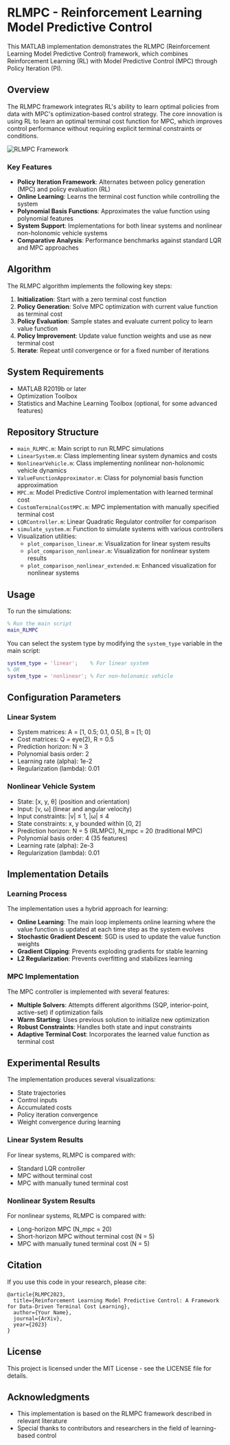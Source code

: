 # RLMPC - Reinforcement Learning Model Predictive Control

This MATLAB implementation demonstrates the RLMPC (Reinforcement Learning Model Predictive Control) framework, which combines Reinforcement Learning (RL) with Model Predictive Control (MPC) through Policy Iteration (PI).

## Overview

The RLMPC framework integrates RL's ability to learn optimal policies from data with MPC's optimization-based control strategy. The core innovation is using RL to learn an optimal terminal cost function for MPC, which improves control performance without requiring explicit terminal constraints or conditions.

![RLMPC Framework](https://github.com/username/RLMPC/raw/main/images/rlmpc_framework.png)

### Key Features

- **Policy Iteration Framework**: Alternates between policy generation (MPC) and policy evaluation (RL)
- **Online Learning**: Learns the terminal cost function while controlling the system
- **Polynomial Basis Functions**: Approximates the value function using polynomial features
- **System Support**: Implementations for both linear systems and nonlinear non-holonomic vehicle systems
- **Comparative Analysis**: Performance benchmarks against standard LQR and MPC approaches

## Algorithm

The RLMPC algorithm implements the following key steps:

1. **Initialization**: Start with a zero terminal cost function
2. **Policy Generation**: Solve MPC optimization with current value function as terminal cost
3. **Policy Evaluation**: Sample states and evaluate current policy to learn value function 
4. **Policy Improvement**: Update value function weights and use as new terminal cost
5. **Iterate**: Repeat until convergence or for a fixed number of iterations

## System Requirements

- MATLAB R2019b or later
- Optimization Toolbox
- Statistics and Machine Learning Toolbox (optional, for some advanced features)

## Repository Structure

- `main_RLMPC.m`: Main script to run RLMPC simulations
- `LinearSystem.m`: Class implementing linear system dynamics and costs
- `NonlinearVehicle.m`: Class implementing nonlinear non-holonomic vehicle dynamics
- `ValueFunctionApproximator.m`: Class for polynomial basis function approximation
- `MPC.m`: Model Predictive Control implementation with learned terminal cost
- `CustomTerminalCostMPC.m`: MPC implementation with manually specified terminal cost
- `LQRController.m`: Linear Quadratic Regulator controller for comparison
- `simulate_system.m`: Function to simulate systems with various controllers
- Visualization utilities:
  - `plot_comparison_linear.m`: Visualization for linear system results
  - `plot_comparison_nonlinear.m`: Visualization for nonlinear system results
  - `plot_comparison_nonlinear_extended.m`: Enhanced visualization for nonlinear systems

## Usage

To run the simulations:

```matlab
% Run the main script
main_RLMPC
```

You can select the system type by modifying the `system_type` variable in the main script:

```matlab
system_type = 'linear';    % For linear system
% OR
system_type = 'nonlinear'; % For non-holonomic vehicle
```

## Configuration Parameters

### Linear System
- System matrices: A = [1, 0.5; 0.1, 0.5], B = [1; 0]
- Cost matrices: Q = eye(2), R = 0.5
- Prediction horizon: N = 3
- Polynomial basis order: 2
- Learning rate (alpha): 1e-2
- Regularization (lambda): 0.01

### Nonlinear Vehicle System
- State: [x, y, θ] (position and orientation)
- Input: [v, ω] (linear and angular velocity)
- Input constraints: |v| ≤ 1, |ω| ≤ 4
- State constraints: x, y bounded within [0, 2]
- Prediction horizon: N = 5 (RLMPC), N_mpc = 20 (traditional MPC)
- Polynomial basis order: 4 (35 features)
- Learning rate (alpha): 2e-3
- Regularization (lambda): 0.01

## Implementation Details

### Learning Process
The implementation uses a hybrid approach for learning:
- **Online Learning**: The main loop implements online learning where the value function is updated at each time step as the system evolves
- **Stochastic Gradient Descent**: SGD is used to update the value function weights
- **Gradient Clipping**: Prevents exploding gradients for stable learning
- **L2 Regularization**: Prevents overfitting and stabilizes learning

### MPC Implementation
The MPC controller is implemented with several features:
- **Multiple Solvers**: Attempts different algorithms (SQP, interior-point, active-set) if optimization fails
- **Warm Starting**: Uses previous solution to initialize new optimization
- **Robust Constraints**: Handles both state and input constraints
- **Adaptive Terminal Cost**: Incorporates the learned value function as terminal cost

## Experimental Results

The implementation produces several visualizations:
- State trajectories
- Control inputs
- Accumulated costs
- Policy iteration convergence
- Weight convergence during learning

### Linear System Results
For linear systems, RLMPC is compared with:
- Standard LQR controller
- MPC without terminal cost
- MPC with manually tuned terminal cost

### Nonlinear System Results
For nonlinear systems, RLMPC is compared with:
- Long-horizon MPC (N_mpc = 20)
- Short-horizon MPC without terminal cost (N = 5)
- MPC with manually tuned terminal cost (N = 5)

## Citation

If you use this code in your research, please cite:

```
@article{RLMPC2023,
  title={Reinforcement Learning Model Predictive Control: A Framework for Data-Driven Terminal Cost Learning},
  author={Your Name},
  journal={ArXiv},
  year={2023}
}
```

## License

This project is licensed under the MIT License - see the LICENSE file for details.

## Acknowledgments

- This implementation is based on the RLMPC framework described in relevant literature
- Special thanks to contributors and researchers in the field of learning-based control 